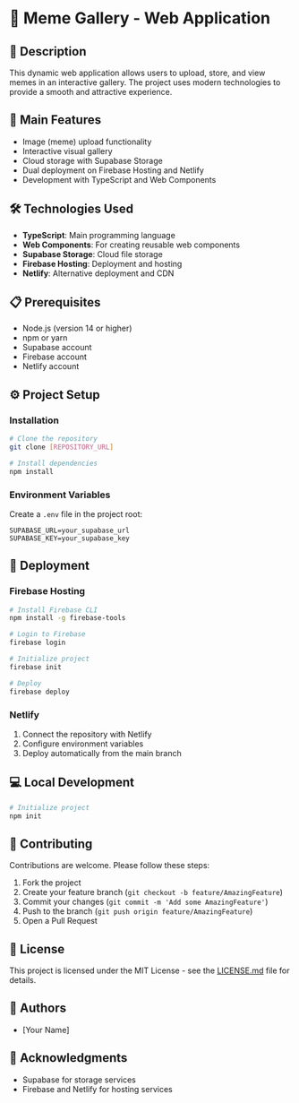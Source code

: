 # 🎨 Meme Gallery - Web Application

## 📝 Description
This dynamic web application allows users to upload, store, and view memes in an interactive gallery. The project uses modern technologies to provide a smooth and attractive experience.

## 🚀 Main Features
- Image (meme) upload functionality
- Interactive visual gallery
- Cloud storage with Supabase Storage
- Dual deployment on Firebase Hosting and Netlify
- Development with TypeScript and Web Components

## 🛠️ Technologies Used
- **TypeScript**: Main programming language
- **Web Components**: For creating reusable web components
- **Supabase Storage**: Cloud file storage
- **Firebase Hosting**: Deployment and hosting
- **Netlify**: Alternative deployment and CDN

## 📋 Prerequisites
- Node.js (version 14 or higher)
- npm or yarn
- Supabase account
- Firebase account
- Netlify account

## ⚙️ Project Setup

### Installation
```bash
# Clone the repository
git clone [REPOSITORY_URL]

# Install dependencies
npm install
```

### Environment Variables
Create a `.env` file in the project root:
```env
SUPABASE_URL=your_supabase_url
SUPABASE_KEY=your_supabase_key
```

## 🚀 Deployment

### Firebase Hosting
```bash
# Install Firebase CLI
npm install -g firebase-tools

# Login to Firebase
firebase login

# Initialize project
firebase init

# Deploy
firebase deploy
```

### Netlify
1. Connect the repository with Netlify
2. Configure environment variables
3. Deploy automatically from the main branch

## 💻 Local Development
```bash
# Initialize project
npm init
```

## 🤝 Contributing
Contributions are welcome. Please follow these steps:
1. Fork the project
2. Create your feature branch (`git checkout -b feature/AmazingFeature`)
3. Commit your changes (`git commit -m 'Add some AmazingFeature'`)
4. Push to the branch (`git push origin feature/AmazingFeature`)
5. Open a Pull Request

## 📄 License
This project is licensed under the MIT License - see the [LICENSE.md](LICENSE.md) file for details.

## 👥 Authors
- [Your Name]

## 🙏 Acknowledgments
- Supabase for storage services
- Firebase and Netlify for hosting services 